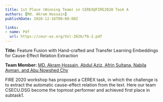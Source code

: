 ```yaml
---
title: 1st Place (Winning Team) in CEREX@FIRE2020 Task A
authors: [Md. Akram Hossain]
publishDate: 2020-12-16T00:00:00Z

links:
- name: Pdf
  url: https://ceur-ws.org/Vol-2826/T6-2.pdf
---
```


<!--more-->
**Title:** Feature Fusion with Hand-crafted and Transfer Learning Embeddings for Cause-Effect Relation Extraction

**Team Member:** [MD. Akram Hossain, Abdul Aziz, Afrin Sultana, Nabila Ayman, and Abu Nowshed Chy](http://csecu-dsg.github.io/people/)

FIRE 2020 workshop has proposed a CEREX task, in which the challenge is to extract the automatic cause-effect relation from the text. Here our team CSECU.DSG become the topmost performer and achieved first place in subtask1.

